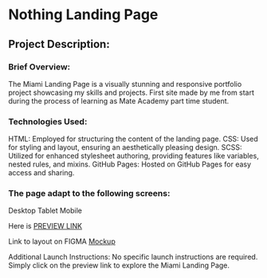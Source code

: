 # Nothing Landing Page

## Project Description:
### Brief Overview:
The Miami Landing Page is a visually stunning and responsive portfolio project showcasing my skills and projects. First site made by me from start during the process of learning as Mate Academy part time student.

### Technologies Used:
HTML: Employed for structuring the content of the landing page.
CSS: Used for styling and layout, ensuring an aesthetically pleasing design.
SCSS: Utilized for enhanced stylesheet authoring, providing features like variables, nested rules, and mixins.
GitHub Pages: Hosted on GitHub Pages for easy access and sharing.

### The page adapt to the following screens:
Desktop
Tablet
Mobile

Here is [PREVIEW LINK](https://nataliiahen.github.io/nothing-landing/)

Link to layout on FIGMA
[Mockup](https://www.figma.com/file/DtkQmQ797hk0nI4KfMi2Uq/BOSE-New-Version?type=design&node-id=6802-139&t=L7eKz5YKLN0m5WxR-0)

Additional Launch Instructions:
No specific launch instructions are required. Simply click on the preview link to explore the Miami Landing Page.
